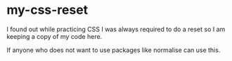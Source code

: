 # my-css-reset

I found out while practicing CSS I was always required to do a reset so I am keeping a copy of my code here.

If anyone who does not want to use packages like normalise can use this.

